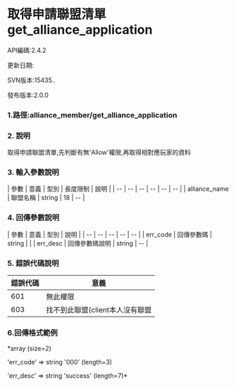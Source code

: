 

# 取得申請聯盟清單 get_alliance_application
API編碼:2.4.2

> 



更新日期:

> 

SVN版本:15435..

> 

發布版本:2.0.0
### 1.路徑:alliance_member/get_alliance_application

### 2. 說明

取得申請聯盟清單,先判斷有無'Allow'權限,再取得相對應玩家的資料

### 3. 輸入參數說明


| 參數 | 意義 | 型別 | 長度限制 | 說明 |
| -- | -- | -- | -- | -- | -- |
| alliance_name | 聯盟名稱 | string | 18 | -- |


### 4. 回傳參數說明
| 參數 | 意義 | 型別 | 說明 |
| -- | -- | -- | -- | -- |
| err_code | 回傳參數碼 | string |  |
| err_desc | 回傳參數碼說明 | string | -- |


### 5. 錯誤代碼說明
|錯誤代碼|意義|
|--|--|
|601|無此權限|
|603|找不到此聯盟(client本人沒有聯盟|

### 6.回傳格式範例

*array (size=2)
> 


  'err_code' => string '000' (length=3)
> 


  'err_desc' => string 'success' (length=7)*



